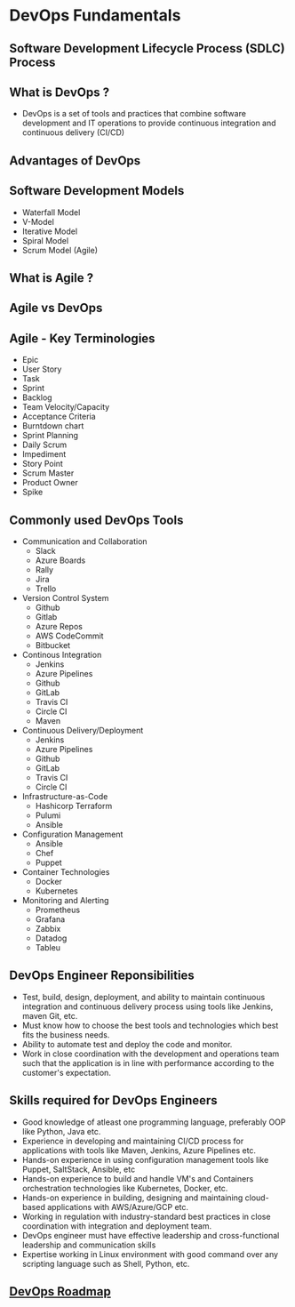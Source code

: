 # DevOps Fundamentals

## Software Development Lifecycle Process (SDLC) Process

## What is DevOps ?

- DevOps is a set of tools and practices that combine software development and IT operations to provide continuous integration and continuous delivery (CI/CD)

## Advantages of DevOps

## Software Development Models

- Waterfall Model
- V-Model
- Iterative Model
- Spiral Model
- Scrum Model (Agile)

## What is Agile ?

## Agile vs DevOps

## Agile - Key Terminologies

- Epic
- User Story
- Task
- Sprint
- Backlog
- Team Velocity/Capacity
- Acceptance Criteria
- Burntdown chart
- Sprint Planning
- Daily Scrum
- Impediment
- Story Point
- Scrum Master
- Product Owner
- Spike

## Commonly used DevOps Tools

- Communication and Collaboration
  - Slack
  - Azure Boards
  - Rally
  - Jira
  - Trello
- Version Control System
  - Github
  - Gitlab
  - Azure Repos
  - AWS CodeCommit
  - Bitbucket
- Continous Integration
  - Jenkins
  - Azure Pipelines
  - Github
  - GitLab
  - Travis CI
  - Circle CI
  - Maven
- Continuous Delivery/Deployment
  - Jenkins
  - Azure Pipelines
  - Github
  - GitLab
  - Travis CI
  - Circle CI
- Infrastructure-as-Code
  - Hashicorp Terraform
  - Pulumi
  - Ansible
- Configuration Management
  - Ansible
  - Chef
  - Puppet
- Container Technologies
  - Docker
  - Kubernetes
- Monitoring and Alerting
  - Prometheus
  - Grafana
  - Zabbix
  - Datadog
  - Tableu

## DevOps Engineer Reponsibilities

- Test, build, design, deployment, and ability to maintain continuous integration and continuous delivery process using tools like Jenkins, maven Git, etc.
- Must know how to choose the best tools and technologies which best fits the business needs.
- Ability to automate test and deploy the code and monitor.
- Work in close coordination with the development and operations team such that the application is in line with performance according to the customer's expectation.

## Skills required for DevOps Engineers

- Good knowledge of atleast one programming language, preferably OOP like Python, Java etc.
- Experience in developing and maintaining CI/CD process for applications with tools like Maven, Jenkins, Azure Pipelines etc.
- Hands-on experience in using configuration management tools like Puppet, SaltStack, Ansible, etc
- Hands-on experience to build and handle VM's and Containers orchestration technologies like Kubernetes, Docker, etc.
- Hands-on experience in building, designing and maintaining cloud-based applications with AWS/Azure/GCP etc.
- Working in regulation with industry-standard best practices in close coordination with integration and deployment team.
- DevOps engineer must have effective leadership and cross-functional leadership and communication skills
- Expertise working in Linux environment with good command over any scripting language such as Shell, Python, etc.

## [DevOps Roadmap](https://roadmap.sh/devops)
